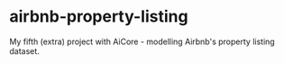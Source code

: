 # airbnb-property-listing
My fifth (extra) project with AiCore - modelling Airbnb's property listing dataset.
